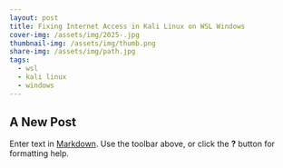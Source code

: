 ```yaml
---
layout: post
title: Fixing Internet Access in Kali Linux on WSL Windows
cover-img: /assets/img/2025-.jpg
thumbnail-img: /assets/img/thumb.png
share-img: /assets/img/path.jpg
tags:
  - wsl
  - kali linux
  - windows
---
```

## A New Post

Enter text in [Markdown](http://daringfireball.net/projects/markdown/). Use the toolbar above, or click the **?** button for formatting help.
